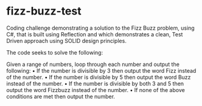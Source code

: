 # fizz-buzz-test

Coding challenge demonstrating a solution to the Fizz Buzz problem, using C#, that is built using Reflection and which demonstrates a clean, Test Driven approach using SOLID design principles.

The code seeks to solve the following:

Given a range of numbers, loop through each number and output the following:
•	If the number is divisible by 3 then output the word Fizz instead of the number.
•	If the number is divisible by 5 then output the word Buzz instead of the number.
•	If the number is divisible by both 3 and 5 then output the word Fizzbuzz instead of the number.
•	If none of the above conditions are met then output the number.
